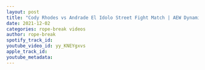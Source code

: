 ```yaml
---
layout: post
title: "Cody Rhodes vs Andrade El Idolo Street Fight Match | AEW Dynamite Highlights"
date: 2021-12-02
categories: rope-break videos
author: rope-break
spotify_track_id: 
youtube_video_id: yy_KNEYgxvs
apple_track_id: 
youtube_metadata: 
---
```

